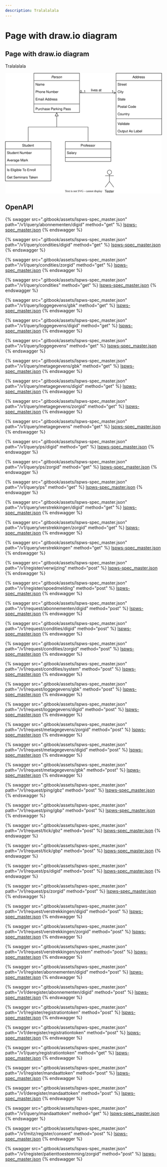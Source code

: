```yaml
---
description: Tralalalala
---
```


# Page with draw.io diagram

## Page with draw.io diagram

Tralalalala

![](https://raw.githubusercontent.com/ChrisBrandhorst/gitbook-test/main/Diagram%20zonder%20titel.drawio.svg)

## OpenAPI



{% swagger src=".gitbook/assets/lspws-spec_master.json" path="/v1/query/abonnementen/digid" method="get" %}
[lspws-spec_master.json](.gitbook/assets/lspws-spec_master.json)
{% endswagger %}

{% swagger src=".gitbook/assets/lspws-spec_master.json" path="/v1/query/condities/digid" method="get" %}
[lspws-spec_master.json](.gitbook/assets/lspws-spec_master.json)
{% endswagger %}

{% swagger src=".gitbook/assets/lspws-spec_master.json" path="/v1/query/condities/zorgid" method="get" %}
[lspws-spec_master.json](.gitbook/assets/lspws-spec_master.json)
{% endswagger %}

{% swagger src=".gitbook/assets/lspws-spec_master.json" path="/v1/query/condities" method="get" %}
[lspws-spec_master.json](.gitbook/assets/lspws-spec_master.json)
{% endswagger %}

{% swagger src=".gitbook/assets/lspws-spec_master.json" path="/v1/query/loggegevens/gbk" method="get" %}
[lspws-spec_master.json](.gitbook/assets/lspws-spec_master.json)
{% endswagger %}

{% swagger src=".gitbook/assets/lspws-spec_master.json" path="/v1/query/loggegevens/digid" method="get" %}
[lspws-spec_master.json](.gitbook/assets/lspws-spec_master.json)
{% endswagger %}

{% swagger src=".gitbook/assets/lspws-spec_master.json" path="/v1/query/loggegevens" method="get" %}
[lspws-spec_master.json](.gitbook/assets/lspws-spec_master.json)
{% endswagger %}

{% swagger src=".gitbook/assets/lspws-spec_master.json" path="/v1/query/metagegevens/gbk" method="get" %}
[lspws-spec_master.json](.gitbook/assets/lspws-spec_master.json)
{% endswagger %}

{% swagger src=".gitbook/assets/lspws-spec_master.json" path="/v1/query/metagegevens/digid" method="get" %}
[lspws-spec_master.json](.gitbook/assets/lspws-spec_master.json)
{% endswagger %}

{% swagger src=".gitbook/assets/lspws-spec_master.json" path="/v1/query/metagegevens/zorgid" method="get" %}
[lspws-spec_master.json](.gitbook/assets/lspws-spec_master.json)
{% endswagger %}

{% swagger src=".gitbook/assets/lspws-spec_master.json" path="/v1/query/metagegevens" method="get" %}
[lspws-spec_master.json](.gitbook/assets/lspws-spec_master.json)
{% endswagger %}

{% swagger src=".gitbook/assets/lspws-spec_master.json" path="/v1/query/ps/digid" method="get" %}
[lspws-spec_master.json](.gitbook/assets/lspws-spec_master.json)
{% endswagger %}

{% swagger src=".gitbook/assets/lspws-spec_master.json" path="/v1/query/ps/zorgid" method="get" %}
[lspws-spec_master.json](.gitbook/assets/lspws-spec_master.json)
{% endswagger %}

{% swagger src=".gitbook/assets/lspws-spec_master.json" path="/v1/query/ps" method="get" %}
[lspws-spec_master.json](.gitbook/assets/lspws-spec_master.json)
{% endswagger %}

{% swagger src=".gitbook/assets/lspws-spec_master.json" path="/v1/query/verstrekkingen/digid" method="get" %}
[lspws-spec_master.json](.gitbook/assets/lspws-spec_master.json)
{% endswagger %}

{% swagger src=".gitbook/assets/lspws-spec_master.json" path="/v1/query/verstrekkingen/zorgid" method="get" %}
[lspws-spec_master.json](.gitbook/assets/lspws-spec_master.json)
{% endswagger %}

{% swagger src=".gitbook/assets/lspws-spec_master.json" path="/v1/query/verstrekkingen" method="get" %}
[lspws-spec_master.json](.gitbook/assets/lspws-spec_master.json)
{% endswagger %}

{% swagger src=".gitbook/assets/lspws-spec_master.json" path="/v1/register/verwijzing" method="post" %}
[lspws-spec_master.json](.gitbook/assets/lspws-spec_master.json)
{% endswagger %}

{% swagger src=".gitbook/assets/lspws-spec_master.json" path="/v1/register/spoedmelding" method="post" %}
[lspws-spec_master.json](.gitbook/assets/lspws-spec_master.json)
{% endswagger %}

{% swagger src=".gitbook/assets/lspws-spec_master.json" path="/v1/request/abonnementen/digid" method="post" %}
[lspws-spec_master.json](.gitbook/assets/lspws-spec_master.json)
{% endswagger %}

{% swagger src=".gitbook/assets/lspws-spec_master.json" path="/v1/request/condities/digid" method="post" %}
[lspws-spec_master.json](.gitbook/assets/lspws-spec_master.json)
{% endswagger %}

{% swagger src=".gitbook/assets/lspws-spec_master.json" path="/v1/request/condities/zorgid" method="post" %}
[lspws-spec_master.json](.gitbook/assets/lspws-spec_master.json)
{% endswagger %}

{% swagger src=".gitbook/assets/lspws-spec_master.json" path="/v1/request/condities/system" method="post" %}
[lspws-spec_master.json](.gitbook/assets/lspws-spec_master.json)
{% endswagger %}

{% swagger src=".gitbook/assets/lspws-spec_master.json" path="/v1/request/loggegevens/gbk" method="post" %}
[lspws-spec_master.json](.gitbook/assets/lspws-spec_master.json)
{% endswagger %}

{% swagger src=".gitbook/assets/lspws-spec_master.json" path="/v1/request/loggegevens/digid" method="post" %}
[lspws-spec_master.json](.gitbook/assets/lspws-spec_master.json)
{% endswagger %}

{% swagger src=".gitbook/assets/lspws-spec_master.json" path="/v1/request/metagegevens/zorgid" method="post" %}
[lspws-spec_master.json](.gitbook/assets/lspws-spec_master.json)
{% endswagger %}

{% swagger src=".gitbook/assets/lspws-spec_master.json" path="/v1/request/metagegevens/digid" method="post" %}
[lspws-spec_master.json](.gitbook/assets/lspws-spec_master.json)
{% endswagger %}

{% swagger src=".gitbook/assets/lspws-spec_master.json" path="/v1/request/metagegevens/gbk" method="post" %}
[lspws-spec_master.json](.gitbook/assets/lspws-spec_master.json)
{% endswagger %}

{% swagger src=".gitbook/assets/lspws-spec_master.json" path="/v1/request/ping/gbz" method="post" %}
[lspws-spec_master.json](.gitbook/assets/lspws-spec_master.json)
{% endswagger %}

{% swagger src=".gitbook/assets/lspws-spec_master.json" path="/v1/request/ping/gbp" method="post" %}
[lspws-spec_master.json](.gitbook/assets/lspws-spec_master.json)
{% endswagger %}

{% swagger src=".gitbook/assets/lspws-spec_master.json" path="/v1/request/tick/gbz" method="post" %}
[lspws-spec_master.json](.gitbook/assets/lspws-spec_master.json)
{% endswagger %}

{% swagger src=".gitbook/assets/lspws-spec_master.json" path="/v1/request/tick/gbp" method="post" %}
[lspws-spec_master.json](.gitbook/assets/lspws-spec_master.json)
{% endswagger %}

{% swagger src=".gitbook/assets/lspws-spec_master.json" path="/v1/request/ps/digid" method="post" %}
[lspws-spec_master.json](.gitbook/assets/lspws-spec_master.json)
{% endswagger %}

{% swagger src=".gitbook/assets/lspws-spec_master.json" path="/v1/request/ps/zorgid" method="post" %}
[lspws-spec_master.json](.gitbook/assets/lspws-spec_master.json)
{% endswagger %}

{% swagger src=".gitbook/assets/lspws-spec_master.json" path="/v1/request/verstrekkingen/digid" method="post" %}
[lspws-spec_master.json](.gitbook/assets/lspws-spec_master.json)
{% endswagger %}

{% swagger src=".gitbook/assets/lspws-spec_master.json" path="/v1/request/verstrekkingen/zorgid" method="post" %}
[lspws-spec_master.json](.gitbook/assets/lspws-spec_master.json)
{% endswagger %}

{% swagger src=".gitbook/assets/lspws-spec_master.json" path="/v1/request/verstrekkingen/system" method="post" %}
[lspws-spec_master.json](.gitbook/assets/lspws-spec_master.json)
{% endswagger %}

{% swagger src=".gitbook/assets/lspws-spec_master.json" path="/v1/register/abonnementen/digid" method="post" %}
[lspws-spec_master.json](.gitbook/assets/lspws-spec_master.json)
{% endswagger %}

{% swagger src=".gitbook/assets/lspws-spec_master.json" path="/v1/deregister/abonnementen/digid" method="post" %}
[lspws-spec_master.json](.gitbook/assets/lspws-spec_master.json)
{% endswagger %}

{% swagger src=".gitbook/assets/lspws-spec_master.json" path="/v1/register/registrationtoken" method="post" %}
[lspws-spec_master.json](.gitbook/assets/lspws-spec_master.json)
{% endswagger %}

{% swagger src=".gitbook/assets/lspws-spec_master.json" path="/v1/deregister/registrationtoken" method="post" %}
[lspws-spec_master.json](.gitbook/assets/lspws-spec_master.json)
{% endswagger %}

{% swagger src=".gitbook/assets/lspws-spec_master.json" path="/v1/query/registrationtoken" method="get" %}
[lspws-spec_master.json](.gitbook/assets/lspws-spec_master.json)
{% endswagger %}

{% swagger src=".gitbook/assets/lspws-spec_master.json" path="/v1/register/mandaattoken" method="post" %}
[lspws-spec_master.json](.gitbook/assets/lspws-spec_master.json)
{% endswagger %}

{% swagger src=".gitbook/assets/lspws-spec_master.json" path="/v1/deregister/mandaattoken" method="post" %}
[lspws-spec_master.json](.gitbook/assets/lspws-spec_master.json)
{% endswagger %}

{% swagger src=".gitbook/assets/lspws-spec_master.json" path="/v1/query/mandaattoken" method="get" %}
[lspws-spec_master.json](.gitbook/assets/lspws-spec_master.json)
{% endswagger %}

{% swagger src=".gitbook/assets/lspws-spec_master.json" path="/v1/mitz/register/consent" method="post" %}
[lspws-spec_master.json](.gitbook/assets/lspws-spec_master.json)
{% endswagger %}

{% swagger src=".gitbook/assets/lspws-spec_master.json" path="/v1/register/patienttoestemming/zorgid" method="post" %}
[lspws-spec_master.json](.gitbook/assets/lspws-spec_master.json)
{% endswagger %}
